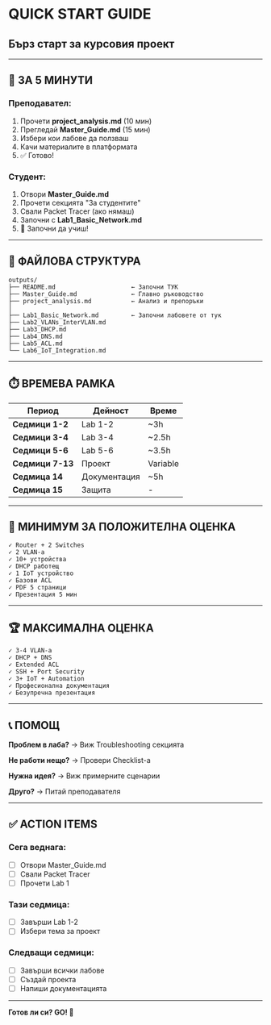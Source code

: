 # QUICK START GUIDE
## Бърз старт за курсовия проект

---

## 🚀 ЗА 5 МИНУТИ

### Преподавател:
1. Прочети **project_analysis.md** (10 мин)
2. Прегледай **Master_Guide.md** (15 мин)
3. Избери кои лабове да ползваш
4. Качи материалите в платформата
5. ✅ Готово!

### Студент:
1. Отвори **Master_Guide.md**
2. Прочети секцията "За студентите"
3. Свали Packet Tracer (ако нямаш)
4. Започни с **Lab1_Basic_Network.md**
5. 🎯 Започни да учиш!

---

## 📂 ФАЙЛОВА СТРУКТУРА

```
outputs/
├── README.md                     ← Започни ТУК
├── Master_Guide.md               ← Главно ръководство
├── project_analysis.md           ← Анализ и препоръки
│
├── Lab1_Basic_Network.md         ← Започни лабовете от тук
├── Lab2_VLANs_InterVLAN.md
├── Lab3_DHCP.md
├── Lab4_DNS.md
├── Lab5_ACL.md
└── Lab6_IoT_Integration.md
```

---

## ⏱️ ВРЕМЕВА РАМКА

| Период | Дейност | Време |
|--------|---------|-------|
| **Седмици 1-2** | Lab 1-2 | ~3h |
| **Седмици 3-4** | Lab 3-4 | ~2.5h |
| **Седмици 5-6** | Lab 5-6 | ~3.5h |
| **Седмици 7-13** | Проект | Variable |
| **Седмица 14** | Документация | ~5h |
| **Седмица 15** | Защита | - |

---

## 🎯 МИНИМУМ ЗА ПОЛОЖИТЕЛНА ОЦЕНКА

```
✓ Router + 2 Switches
✓ 2 VLAN-а
✓ 10+ устройства
✓ DHCP работещ
✓ 1 IoT устройство
✓ Базови ACL
✓ PDF 5 страници
✓ Презентация 5 мин
```

---

## 🏆 МАКСИМАЛНА ОЦЕНКА

```
✓ 3-4 VLAN-а
✓ DHCP + DNS
✓ Extended ACL
✓ SSH + Port Security
✓ 3+ IoT + Automation
✓ Професионална документация
✓ Безупречна презентация
```

---

## 📞 ПОМОЩ

**Проблем в лаба?**
→ Виж Troubleshooting секцията

**Не работи нещо?**
→ Провери Checklist-а

**Нужна идея?**
→ Виж примерните сценарии

**Друго?**
→ Питай преподавателя

---

## ✅ ACTION ITEMS

### Сега веднага:
- [ ] Отвори Master_Guide.md
- [ ] Свали Packet Tracer
- [ ] Прочети Lab 1

### Тази седмица:
- [ ] Завърши Lab 1-2
- [ ] Избери тема за проект

### Следващи седмици:
- [ ] Завърши всички лабове
- [ ] Създай проекта
- [ ] Напиши документацията

---

**Готов ли си? GO! 🚀**

